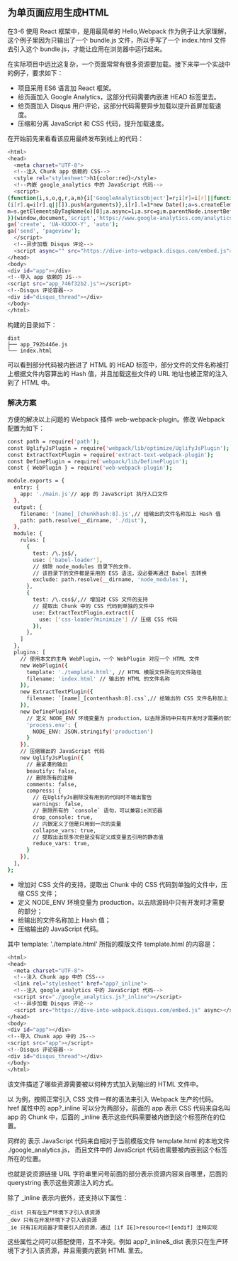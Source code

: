 ## 为单页面应用生成HTML

在3-6 使用 React 框架中，是用最简单的 Hello,Webpack 作为例子让大家理解， 这个例子里因为只输出了一个 bundle.js 文件，所以手写了一个 index.html 文件去引入这个 bundle.js，才能让应用在浏览器中运行起来。

在实际项目中远比这复杂，一个页面常常有很多资源要加载。接下来举一个实战中的例子，要求如下：

- 项目采用 ES6 语言加 React 框架。
- 给页面加入 Google Analytics，这部分代码需要内嵌进 HEAD 标签里去。
- 给页面加入 Disqus 用户评论，这部分代码需要异步加载以提升首屏加载速度。
- 压缩和分离 JavaScript 和 CSS 代码，提升加载速度。

在开始前先来看看该应用最终发布到线上的代码：

```bash
<html>
<head>
  <meta charset="UTF-8">
  <!--注入 Chunk app 依赖的 CSS-->
  <style rel="stylesheet">h1{color:red}</style>
  <!--内嵌 google_analytics 中的 JavaScript 代码-->
  <script>
(function(i,s,o,g,r,a,m){i['GoogleAnalyticsObject']=r;i[r]=i[r]||function(){
(i[r].q=i[r].q||[]).push(arguments)},i[r].l=1*new Date();a=s.createElement(o),
m=s.getElementsByTagName(o)[0];a.async=1;a.src=g;m.parentNode.insertBefore(a,m)
})(window,document,'script','https://www.google-analytics.com/analytics.js','ga');
ga('create', 'UA-XXXXX-Y', 'auto');
ga('send', 'pageview');
  </script>
  <!--异步加载 Disqus 评论-->
  <script async="" src="https://dive-into-webpack.disqus.com/embed.js"></script>
</head>
<body>
<div id="app"></div>
<!--导入 app 依赖的 JS-->
<script src="app_746f32b2.js"></script>
<!--Disqus 评论容器-->
<div id="disqus_thread"></div>
</body>
</html>
```

构建的目录如下：

    dist
    ├── app_792b446e.js
    └── index.html

可以看到部分代码被内嵌进了 HTML 的 HEAD 标签中，部分文件的文件名称被打上根据文件内容算出的 Hash 值，并且加载这些文件的 URL 地址也被正常的注入到了 HTML 中。 

### 解决方案

方便的解决以上问题的 Webpack 插件 web-webpack-plugin。修改 Webpack 配置为如下：

```bash
const path = require('path');
const UglifyJsPlugin = require('webpack/lib/optimize/UglifyJsPlugin');
const ExtractTextPlugin = require('extract-text-webpack-plugin');
const DefinePlugin = require('webpack/lib/DefinePlugin');
const { WebPlugin } = require('web-webpack-plugin');

module.exports = {
  entry: {
    app: './main.js'// app 的 JavaScript 执行入口文件
  },
  output: {
    filename: '[name]_[chunkhash:8].js',// 给输出的文件名称加上 Hash 值
    path: path.resolve(__dirname, './dist'),
  },
  module: {
    rules: [
      {
        test: /\.js$/,
        use: ['babel-loader'],
        // 排除 node_modules 目录下的文件，
        // 该目录下的文件都是采用的 ES5 语法，没必要再通过 Babel 去转换
        exclude: path.resolve(__dirname, 'node_modules'),
      },
      {
        test: /\.css$/,// 增加对 CSS 文件的支持
        // 提取出 Chunk 中的 CSS 代码到单独的文件中
        use: ExtractTextPlugin.extract({
          use: ['css-loader?minimize'] // 压缩 CSS 代码
        }),
      },
    ]
  },
  plugins: [
    // 使用本文的主角 WebPlugin，一个 WebPlugin 对应一个 HTML 文件
    new WebPlugin({
      template: './template.html', // HTML 模版文件所在的文件路径
      filename: 'index.html' // 输出的 HTML 的文件名称
    }),
    new ExtractTextPlugin({
      filename: `[name]_[contenthash:8].css`,// 给输出的 CSS 文件名称加上 Hash 值
    }),
    new DefinePlugin({
      // 定义 NODE_ENV 环境变量为 production，以去除源码中只有开发时才需要的部分
      'process.env': {
        NODE_ENV: JSON.stringify('production')
      }
    }),
    // 压缩输出的 JavaScript 代码
    new UglifyJsPlugin({
      // 最紧凑的输出
      beautify: false,
      // 删除所有的注释
      comments: false,
      compress: {
        // 在UglifyJs删除没有用到的代码时不输出警告
        warnings: false,
        // 删除所有的 `console` 语句，可以兼容ie浏览器
        drop_console: true,
        // 内嵌定义了但是只用到一次的变量
        collapse_vars: true,
        // 提取出出现多次但是没有定义成变量去引用的静态值
        reduce_vars: true,
      }
    }),
  ],
};
```

- 增加对 CSS 文件的支持，提取出 Chunk 中的 CSS 代码到单独的文件中，压缩 CSS 文件；
- 定义 NODE_ENV 环境变量为 production，以去除源码中只有开发时才需要的部分；
- 给输出的文件名称加上 Hash 值；
- 压缩输出的 JavaScript 代码。

其中 template: './template.html' 所指的模版文件 template.html 的内容是：

```bash
<html>
<head>
  <meta charset="UTF-8">
  <!--注入 Chunk app 中的 CSS-->
  <link rel="stylesheet" href="app?_inline">
  <!--注入 google_analytics 中的 JavaScript 代码-->
  <script src="./google_analytics.js?_inline"></script>
  <!--异步加载 Disqus 评论-->
  <script src="https://dive-into-webpack.disqus.com/embed.js" async></script>
</head>
<body>
<div id="app"></div>
<!--导入 Chunk app 中的 JS-->
<script src="app"></script>
<!--Disqus 评论容器-->
<div id="disqus_thread"></div>
</body>
</html>
```

该文件描述了哪些资源需要被以何种方式加入到输出的 HTML 文件中。

以 <link rel="stylesheet" href="app?_inline"> 为例，按照正常引入 CSS 文件一样的语法来引入 Webpack 生产的代码。 href 属性中的 app?_inline 可以分为两部分，前面的 app 表示 CSS 代码来自名叫 app 的 Chunk 中，后面的 _inline 表示这些代码需要被内嵌到这个标签所在的位置。

同样的 <script src="./google_analytics.js?_inline"></script> 表示 JavaScript 代码来自相对于当前模版文件 template.html 的本地文件 ./google_analytics.js， 而且文件中的 JavaScript 代码也需要被内嵌到这个标签所在的位置。

也就是说资源链接 URL 字符串里问号前面的部分表示资源内容来自哪里，后面的 querystring 表示这些资源注入的方式。

除了 _inline 表示内嵌外，还支持以下属性：

    _dist 只有在生产环境下才引入该资源
    _dev 只有在开发环境下才引入该资源
    _ie 只有IE浏览器才需要引入的资源，通过 [if IE]>resource<![endif] 注释实现

这些属性之间可以搭配使用，互不冲突。例如 app?_inline&_dist 表示只在生产环境下才引入该资源，并且需要内嵌到 HTML 里去。
